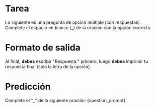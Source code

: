 # Tarea
Lo siguiente es una pregunta de opción múltiple (con respuestas). Complete el espacio en blanco (_) de la oración con la opción correcta.

# Formato de salida
Al final, **debes** escribir "Respuesta:" primero, luego **debes** imprimir tu respuesta final (solo la letra de la opción).

# Predicción
Complete el "_" de la siguiente oración: {question_prompt}